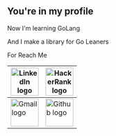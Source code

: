 ## You're in my profile

Now I'm learning GoLang

And I make a library for Go Leaners

For Reach Me

|[<a title="LinkedIn, Public domain, via Wikimedia Commons" href="https://commons.wikimedia.org/wiki/File:LinkedIn_logo_initials.png"><img width="64" alt="LinkedIn logo initials" src="https://upload.wikimedia.org/wikipedia/commons/thumb/c/ca/LinkedIn_logo_initials.png/64px-LinkedIn_logo_initials.png"></a>](https://tr.linkedin.com/in/mervanerdem) |[<a title="HackerRank, CC BY 4.0 &lt;https://creativecommons.org/licenses/by/4.0&gt;, via Wikimedia Commons" href="https://commons.wikimedia.org/wiki/File:HackerRank_logo.png"><img width="64" alt="HackerRank logo" src="https://upload.wikimedia.org/wikipedia/commons/thumb/6/65/HackerRank_logo.png/64px-HackerRank_logo.png"></a>](https://www.hackerrank.com/mrvnerdem)|      
|----|-----|    
|[<a title="Gmail" href="mailto:mrvnerdem@gmail.com"><img width="64" alt="Gmail logo" src="https://upload.wikimedia.org/wikipedia/commons/0/0a/Gmail_logo.png"></a>](mailto:mrvnerdem@gmail.com)|[<a title="Github" href="https://github.com/mervanerdem"><img width="64" alt="Github logo" src="https://img.shields.io/badge/GitHub-100000?style=for-the-badge&logo=github&logoColor=white"></a>](https://github.com/mervanerdem) |
